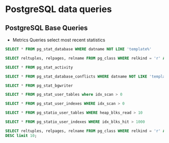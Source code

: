 # PostgreSQL data queries
## PostgreSQL Base Queries
* Metrics Queries select most recent statistics

```SQL
SELECT * FROM pg_stat_database WHERE datname NOT LIKE 'template%'
```

```SQL
SELECT reltuples, relpages, relname FROM pg_class WHERE relkind = 'r' AND relname NOT LIKE 'pg_%' ORDER BY relpages DESC limit 10;
```

```SQL
SELECT * FROM pg_stat_activity
```

```SQL
SELECT * FROM pg_stat_database_conflicts WHERE datname NOT LIKE 'template%'
```

```SQL
SELECT * FROM pg_stat_bgwriter
```

```SQL
SELECT * FROM pg_stat_user_tables where idx_scan > 0
```

```SQL
SELECT * FROM pg_stat_user_indexes WHERE idx_scan > 0
```

```SQL
SELECT * FROM pg_statio_user_tables WHERE heap_blks_read > 10
```

```SQL
SELECT * FROM pg_statio_user_indexes WHERE idx_blks_hit > 1000
```

```SQL
SELECT reltuples, relpages, relname FROM pg_class WHERE relkind = 'r' AND relname NOT LIKE 'pg_%' ORDER BY relpages
DESC limit 10;
```
